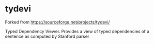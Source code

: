 # tydevi
Forked from https://sourceforge.net/projects/tydevi/

Typed Dependency Viewer. Provides a view of typed dependencies of a sentence as computed by Stanford parser
